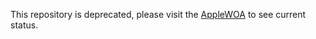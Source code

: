 This repository is deprecated, please visit the [AppleWOA](https://github.com/AppleWOA) to see current status.

